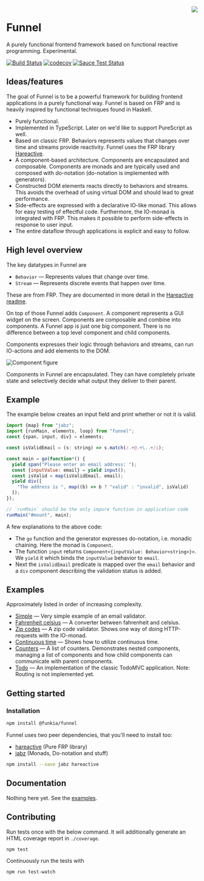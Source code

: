 <img align="right" src="https://avatars0.githubusercontent.com/u/21360882?v=3&s=200">

# Funnel

A purely functional frontend framework based on functional reactive
programming. Experimental.

[![Build Status](https://travis-ci.org/Funkia/funnel.svg?branch=master)](https://travis-ci.org/Funkia/funnel)
[![codecov](https://codecov.io/gh/Funkia/funnel/branch/master/graph/badge.svg)](https://codecov.io/gh/Funkia/funnel)
[![Sauce Test Status](https://saucelabs.com/browser-matrix/funnel.svg)](https://saucelabs.com/u/funnel)

## Ideas/features

The goal of Funnel is to be a powerful framework for building frontend
applications in a purely functional way. Funnel is based on FRP and is
heavily inspired by functional techniques found in Haskell.

* Purely functional.
* Implemented in TypeScript. Later on we'd like to support PureScript
  as well.
* Based on classic FRP. Behaviors represents values that changes over
  time and streams provide reactivity. Funnel uses the FRP
  library [Hareactive](https://github.com/Funkia/hareactive).
* A component-based architecture. Components are encapsulated and
  composable. Components are monads and are typically used and
  composed with do-notation (do-notation is implemented with
  generators).
* Constructed DOM elements reacts directly to behaviors and streams.
  This avoids the overhead of using virtual DOM and should lead to
  great performance.
* Side-effects are expressed with a declarative IO-like monad. This
  allows for easy testing of effectful code. Furthermore, the IO-monad
  is integrated with FRP. This makes it possible to perform
  side-effects in response to user input.
* The entire dataflow through applications is explicit and easy to
  follow.

## High level overview

The key datatypes in Funnel are

* `Behavior` — Represents values that change over time.
* `Stream` — Represents discrete events that happen over time.

These are from FRP. They are documented in more detail in
the [Hareactive readme](https://github.com/Funkia/hareactive).

On top of those Funnel adds `Component`. A component represents a GUI
widget on the screen. Components are composable and combine into
components. A Funnel app is just one big component. There is no
difference between a top level component and child components.

Components expresses their logic through behaviors and streams, can
run IO-actions and add elements to the DOM.

![Component figure](https://rawgit.com/Funkia/funnel/master/component-figure.svg)

Components in Funnel are encapsulated. They can have completely
private state and selectively decide what output they deliver to their
parent.

## Example

The example below creates an input field and print whether or not it
is valid.

```js
import {map} from "jabz";
import {runMain, elements, loop} from "funnel";
const {span, input, div} = elements;

const isValidEmail = (s: string) => s.match(/.+@.+\..+/i);

const main = go(function*() {
  yield span("Please enter an email address: ");
  const {inputValue: email} = yield input();
  const isValid = map(isValidEmail, email);
  yield div([
    "The address is ", map((b) => b ? "valid" : "invalid", isValid)
  ]);
});

// `runMain` should be the only impure function in application code
runMain("#mount", main);
```

A few explanations to the above code:

* The `go` function and the generator expresses do-notation, i.e.
  monadic chaining. Here the monad is `Component`.
* The function `input` returns `Component<{inputValue:
  Behavior<string>}>`. We `yield` it which binds the `inputValue`
  behavior to `email`.
* Next the `isValidEmail` predicate is mapped over the `email`
  behavior and a `div` component describing the validation status is
  added.

## Examples

Approximately listed in order of increasing complexity.

* [Simple](/examples/simple) — Very simple example of an
  email validator.
* [Fahrenheit celsius](/examples/fahrenheit-celsius) — A
  converter between fahrenheit and celsius.
* [Zip codes](/examples/zip-codes) — A zip code validator.
  Shows one way of doing HTTP-requests with the IO-monad.
* [Continuous time](/examples/continuous-time) —
  Shows how to utilize continuous time.
* [Counters](/examples/counters) — A list of counters.
  Demonstrates nested components, managing a list of components and
  how child components can communicate with parent components.
* [Todo](/examples/counters) — An implementation of the
  classic TodoMVC application. Note: Routing is not implemented yet.

## Getting started

### Installation

```sh
npm install @funkia/funnel
```

Funnel uses two peer dependencies, that you'll need to install too:

* [hareactive](https://github.com/Funkia/hareactive) (Pure FRP library)
* [jabz](https://github.com/Funkia/jabz) (Monads, Do-notation and
  stuff)

```sh
npm install --save jabz hareactive
```

## Documentation

Nothing here yet. See the [examples](#examples).

## Contributing

Run tests once with the below command. It will additionally generate
an HTML coverage report in `./coverage`.

```sh
npm test
```

Continuously run the tests with

```sh
npm run test-watch
```
